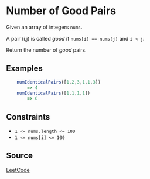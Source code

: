 # Number of Good Pairs

Given an array of integers `nums`.

A pair (i,j) is called *good* if `nums[i] == nums[j]` and `i < j`.

Return the number of *good* pairs.

## Examples

```javascript
    numIdenticalPairs([1,2,3,1,1,3])
        => 4
    numIdenticalPairs([1,1,1,1])
        => 6
```

## Constraints
- `1 <= nums.length <= 100`
- `1 <= nums[i] <= 100`

## Source
[LeetCode](https://leetcode.com/problems/number-of-good-pairs/)